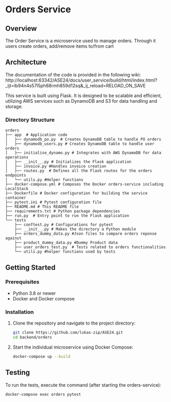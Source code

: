 # Orders Service

## Overview
The Order Service is a microservice used to manage orders. Through it users create orders, add/remove items to/from cart   

## Architecture
The documentation of the code is provided in the following wiki: http://localhost:63342/ASE24/docs/user_service/build/html/index.html?_ijt=lb94n4s57l5ph68rmh859d12sq&_ij_reload=RELOAD_ON_SAVE

This service is built using Flask. It is designed to be scalable and efficient, utilizing AWS services such as DynamoDB and S3 for data handling and storage.

### Directory Structure
```
orders
├── app  # Application code
│   ├── dynamodb_po.py  # Creates DynamoDB table to handle PO orders 
│   ├── dynamodb_users.py # Creates DynamoDB table to handle user orders 
│   ├── initialise_dynamo.py # Integrates with AWS DynamoDB for data operations
│   ├── __init__.py # Initializes the Flask application
│   ├── invoice.py #Handles invoice creation
│   ├── routes.py  # Defines all the Flask routes for the orders endpoints
│   └── utils.py #Helper functions 
├── docker-compose.yml # Composes the Docker orders-service including LocalStack
├── Dockerfile # Docker configuration for building the service container
├── pytest.ini # Pytest configuration file
├── README.md # This README file
├── requirements.txt # Python package dependencies
├── run.py  # Entry point to run the Flask application
└── tests
    ├── conftest.py # Configurations for pytest
    ├── __init__.py # Makes the directory a Python module
    ├── orders_dummy_data.py #Json files to compare orders reponse against
    ├── product_dummy_data.py #Dummy Product data
    ├── user_orders_test.py  # Tests related to orders functionalities
    └── utils.py #helper functions used by tests
```

## Getting Started

### Prerequisites
- Python 3.8 or newer
- Docker and Docker compose

### Installation
1. Clone the repository and navigate to the project directory:
   ```bash
   git clone https://github.com/lukas-zip/ASE24.git
   cd backend/orders
   ```

2. Start the individual microservice using Docker Compose:
   ```bash
   docker-compose up --build
   ```

## Testing
To run the tests, execute the command (after starting the orders-service):
   ```bash
   docker-compose exec orders pytest
   ```